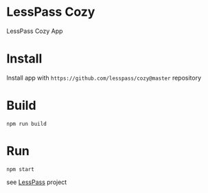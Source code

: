# LessPass Cozy

LessPass Cozy App

# Install

Install app with `https://github.com/lesspass/cozy@master` repository

# Build

    npm run build

# Run

    npm start

see [LessPass](https://github.com/lesspass/lesspass) project

